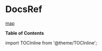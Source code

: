 # DocsRef

[map](map.md)

**Table of Contents**
<!-- following code generates TOC in Docusaurus-->

import TOCInline from '@theme/TOCInline';







